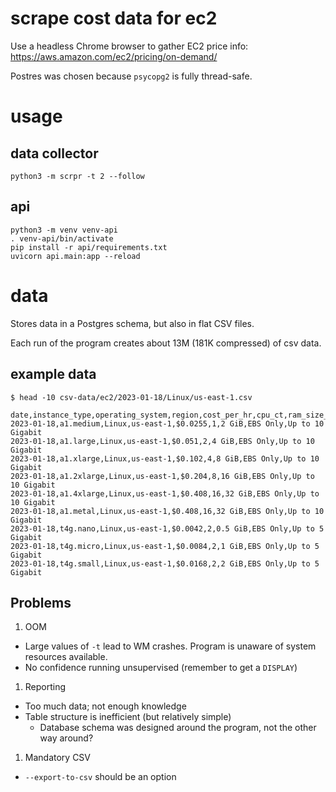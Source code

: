 # scrape cost data for ec2

Use a headless Chrome browser to gather EC2 price info: <https://aws.amazon.com/ec2/pricing/on-demand/>

Postres was chosen because `psycopg2` is fully thread-safe.

# usage

## data collector

```
python3 -m scrpr -t 2 --follow
```

## api

```
python3 -m venv venv-api
. venv-api/bin/activate
pip install -r api/requirements.txt
uvicorn api.main:app --reload
```

# data

Stores data in a Postgres schema, but also in flat CSV files.

Each run of the program creates about 13M (181K compressed) of csv data.

## example data

`$ head -10 csv-data/ec2/2023-01-18/Linux/us-east-1.csv`
```
date,instance_type,operating_system,region,cost_per_hr,cpu_ct,ram_size_gb,storage_type,network_throughput
2023-01-18,a1.medium,Linux,us-east-1,$0.0255,1,2 GiB,EBS Only,Up to 10 Gigabit
2023-01-18,a1.large,Linux,us-east-1,$0.051,2,4 GiB,EBS Only,Up to 10 Gigabit
2023-01-18,a1.xlarge,Linux,us-east-1,$0.102,4,8 GiB,EBS Only,Up to 10 Gigabit
2023-01-18,a1.2xlarge,Linux,us-east-1,$0.204,8,16 GiB,EBS Only,Up to 10 Gigabit
2023-01-18,a1.4xlarge,Linux,us-east-1,$0.408,16,32 GiB,EBS Only,Up to 10 Gigabit
2023-01-18,a1.metal,Linux,us-east-1,$0.408,16,32 GiB,EBS Only,Up to 10 Gigabit
2023-01-18,t4g.nano,Linux,us-east-1,$0.0042,2,0.5 GiB,EBS Only,Up to 5 Gigabit
2023-01-18,t4g.micro,Linux,us-east-1,$0.0084,2,1 GiB,EBS Only,Up to 5 Gigabit
2023-01-18,t4g.small,Linux,us-east-1,$0.0168,2,2 GiB,EBS Only,Up to 5 Gigabit
```


## Problems

1. OOM
  * Large values of `-t` lead to WM crashes. Program is unaware of system
    resources available.
  * No confidence running unsupervised (remember to get a `DISPLAY`)
1. Reporting
  * Too much data; not enough knowledge
  * Table structure is inefficient (but relatively simple)
    - Database schema was designed around the program, not the other way around?
1. Mandatory CSV
  * `--export-to-csv` should be an option

